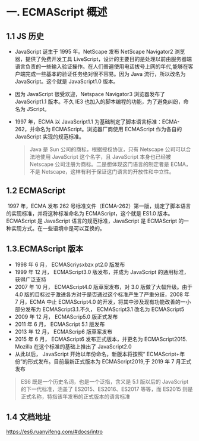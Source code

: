 # 一. ECMAScript 概述

## 1.1 JS 历史

- JavaScript 诞生于 1995 年。NetScape 发布 NetScape Navigator2 浏览器，提供了免费开发工具 LiveScript，设计的主要目的是处理以前由服务器端语言负责的一些输入验证操作。在人们普遍使用电话拔号上网的年代,能够在客户端完成一些基本的验证任务绝对很不容易。因为 Java 流行，所以改名为 JavaScript。这个就是 JavaScript1.0 版本。

- 因为 JavaScript 很受欢迎，Netspace Navigator3 浏览器发布了 JavaScript1.1 版本。不久 IE3 也加入的脚本编程的功能，为了避免纠纷，命名为 JScript。

- 1997 年，ECMA 以 JavaScript1.1 为基础制定了脚本语言标准：ECMA-262，并命名为 ECMAScript。浏览器厂商使用 ECMAScript 作为各自的 JavaScript 实现的规范标准。

  > Java 是 Sun 公司的商标，根据授权协议，只有 Netscape 公司可以合法地使用 JavaScript 这个名字，且 JavaScript 本身也已经被 Netscape 公司注册为商标。二是想体现这门语言的制定者是 ECMA，不是 Netscape，这样有利于保证这门语言的开放性和中立性。

## 1.2 ECMAScript

​ 1997 年，ECMA 发布 262 号标准文件（ECMA-262）第一版，规定了脚本语言的实现标准，并将这种标准命名为 ECMAScript，这个就是 ES1.0 版本。ECMAScript 是 JavaScript 语言的规范标准，JavaScript 是 ECMAScript 的一种实现方式。在一些语境中是可以互换的。

## 1.3.ECMAScript 版本

- 1998 年 6 月， ECMAScriysxbzx pt2.0 版发布
- 1999 年 12 月， ECMAScript3.0 版发布，并成为 JavaScript 的通用标准，获得广泛支持
- 2007 年 10 月， ECMAScript4.0 版草案发布，对 3.0 版做了大幅升级。由于 4.0 版的目标过于激进各方对于是否通过这个标准产生了严重分歧，2008 年 7 月，ECMA 中止 ECMAScript4.0 的开发，将其中涉及现有功能改善的一小部分发布为 ECMAScript3.1.不久， ECMAScript3.1 改名为 ECMAScript5
- 2009 年 12 月， ECMAScrip5.0 版正式发布
- 2011 年 6 月， ECMAScript 5.1 版发布
- 2013 年 12 月， ECMAScrip6 版草案发布
- 2015 年 6 月， ECMAScript6 发布正式版本，并更名为 ECMAScript2015. Mozilla 在这个标准的基础上推出了 JavaScript2.0
- 从此以后， JavaScript 开始以年份命名，新版本将按照“ ECMAScript+年份”的形式发布。目前最新正式版本为 ECMAScript2019,于 2019 年 7 月正式发布

> ES6 既是一个历史名词，也是一个泛指，含义是 5.1 版以后的 JavaScript 的下一代标准，涵盖了 ES2015、ES2016、ES2017 等等，而 ES2015 则是正式名称，特指该年发布的正式版本的语言标准

## 1.4 文档地址

https://es6.ruanyifeng.com/#docs/intro
